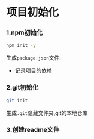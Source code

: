 <!--
 * @Author: 41
 * @Date: 2022-02-15 14:52:44
 * @LastEditors: 41
 * @LastEditTime: 2022-02-15 14:55:46
 * @Description: 
-->
# 项目初始化
### 1.npm初始化
```bash
npm init -y
```
生成`package.json`文件:
- 记录项目的依赖

### 2.git初始化
```bash
git init
```
生成`.git`隐藏文件夹,git的本地仓库

### 3.创建readme文件

